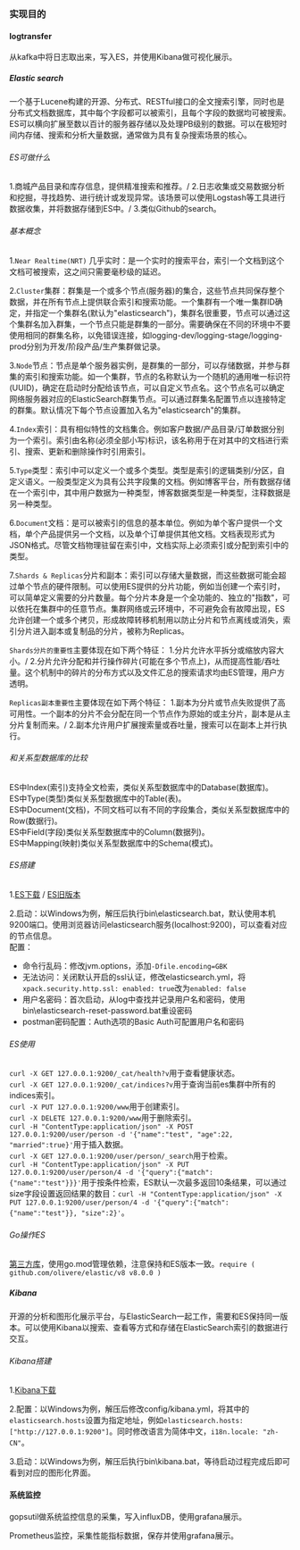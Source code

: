 ### 实现目的
#### logtransfer
从kafka中将日志取出来，写入ES，并使用Kibana做可视化展示。
##### Elastic search
一个基于Lucene构建的开源、分布式、RESTful接口的全文搜索引擎，同时也是分布式文档数据库，其中每个字段都可以被索引，且每个字段的数据均可被搜索。ES可以横向扩展至数以百计的服务器存储以及处理PB级别的数据。可以在极短时间内存储、搜索和分析大量数据，通常做为具有复杂搜索场景的核心。
###### ES可做什么
1.商城产品目录和库存信息，提供精准搜索和推荐。/ 2.日志收集或交易数据分析和挖掘，寻找趋势、进行统计或发现异常。该场景可以使用Logstash等工具进行数据收集，并将数据存储到ES中。/ 3.类似Github的search。
###### 基本概念
1.`Near Realtime(NRT)` 几乎实时：是一个实时的搜索平台，索引一个文档到这个文档可被搜索，这之间只需要毫秒级的延迟。

2.`Cluster`集群：群集是一个或多个节点(服务器)的集合，这些节点共同保存整个数据，并在所有节点上提供联合索引和搜索功能。一个集群有一个唯一集群ID确定，并指定一个集群名(默认为"elasticsearch")，集群名很重要，节点可以通过这个集群名加入群集，一个节点只能是群集的一部分。需要确保在不同的环境中不要使用相同的群集名称，以免错误连接，如logging-dev/logging-stage/logging-prod分别为开发/阶段产品/生产集群做记录。

3.`Node`节点：节点是单个服务器实例，是群集的一部分，可以存储数据，并参与群集的索引和搜索功能。如一个集群，节点的名称默认为一个随机的通用唯一标识符(UUID)，确定在启动时分配给该节点，可以自定义节点名。这个节点名可以确定网络服务器对应的ElasticSearch群集节点。可以通过群集名配置节点以连接特定的群集。默认情况下每个节点设置加入名为"elasticsearch"的集群。

4.`Index`索引：具有相似特性的文档集合。例如客户数据/产品目录/订单数据分别为一个索引。索引由名称(必须全部小写)标识，该名称用于在对其中的文档进行索引、搜索、更新和删除操作时引用索引。

5.`Type`类型：索引中可以定义一个或多个类型。类型是索引的逻辑类别/分区，自定义语义。一般类型定义为具有公共字段集的文档。例如博客平台，所有数据存储在一个索引中，其中用户数据为一种类型，博客数据类型是一种类型，注释数据是另一种类型。

6.`Document`文档：是可以被索引的信息的基本单位。例如为单个客户提供一个文档，单个产品提供另一个文档，以及单个订单提供其他文档。文档表现形式为JSON格式。尽管文档物理驻留在索引中，文档实际上必须索引或分配到索引中的类型。

7.`Shards & Replicas`分片和副本：索引可以存储大量数据，而这些数据可能会超过单个节点的硬件限制。可以使用ES提供的分片功能，例如当创建一个索引时，可以简单定义需要的分片数量。每个分片本身是一个全功能的、独立的"指数"，可以依托在集群中的任意节点。集群网络或云环境中，不可避免会有故障出现，ES允许创建一个或多个拷贝，形成故障转移机制用以防止分片和节点离线或消失，索引分片进入副本或复制品的分片，被称为Replicas。

`Shards分片的重要性`主要体现在如下两个特征：
1.分片允许水平拆分或缩放内容大小。/ 2.分片允许分配和并行操作碎片(可能在多个节点上)，从而提高性能/吞吐量。这个机制中的碎片的分布方式以及文件汇总的搜索请求均由ES管理，用户方透明。

`Replicas副本重要性`主要体现在如下两个特征：
1.副本为分片或节点失败提供了高可用性。一个副本的分片不会分配在同一个节点作为原始的或主分片，副本是从主分片复制而来。/ 2.副本允许用户扩展搜索量或吞吐量，搜索可以在副本上并行执行。

###### 和关系型数据库的比较
ES中Index(索引)支持全文检索，类似关系型数据库中的Database(数据库)。</br>
ES中Type(类型)类似关系型数据库中的Table(表)。</br>
ES中Document(文档)，不同文档可以有不同的字段集合，类似关系型数据库中的Row(数据行)。</br>
ES中Field(字段)类似关系型数据库中的Column(数据列)。</br>
ES中Mapping(映射)类似关系型数据库中的Schema(模式)。

###### ES搭建
1.[ES下载](https://www.elastic.co/cn/downloads/elasticsearch) / [ES旧版本](https://www.elastic.co/cn/downloads/past-releases#elasticsearch)

2.启动：以Windows为例，解压后执行bin\elasticsearch.bat，默认使用本机9200端口。使用浏览器访问elasticsearch服务(localhost:9200)，可以查看对应的节点信息。</br>
配置：</br>
  + 命令行乱码：修改jvm.options，添加`-Dfile.encoding=GBK`
  + 无法访问：关闭默认开启的ssl认证，修改elasticsearch.yml，将`xpack.security.http.ssl: enabled: true`改为`enabled: false`
  + 用户名密码：首次启动，从log中查找并记录用户名和密码，使用bin\elasticsearch-reset-password.bat重设密码
  + postman密码配置：Auth选项的Basic Auth可配置用户名和密码

###### ES使用
`curl -X GET 127.0.0.1:9200/_cat/health?v`用于查看健康状态。</br>
`curl -X GET 127.0.0.1:9200/_cat/indices?v`用于查询当前es集群中所有的indices索引。</br>
`curl -X PUT 127.0.0.1:9200/www`用于创建索引。</br>
`curl -X DELETE 127.0.0.1:9200/www`用于删除索引。</br>
`curl -H "ContentType:application/json" -X POST 127.0.0.1:9200/user/person -d '{"name":"test", "age":22, "married":true}'`用于插入数据。</br>
`curl -X GET 127.0.0.1:9200/user/person/_search`用于检索。</br>
`curl -H "ContentType:application/json" -X PUT 127.0.0.1:9200/user/person/4 -d '{"query":{"match":{"name":"test"}}}'`用于按条件检索，ES默认一次最多返回10条结果，可以通过size字段设置返回结果的数目：`curl -H "ContentType:application/json" -X PUT 127.0.0.1:9200/user/person/4 -d '{"query":{"match":{"name":"test"}}, "size":2}'`。

###### Go操作ES
[第三方库](https://github.com/olivere/elastic)，使用go.mod管理依赖，注意保持和ES版本一致。`require ( github.com/olivere/elastic/v8 v8.0.0 )`

##### Kibana
开源的分析和图形化展示平台，与ElasticSearch一起工作，需要和ES保持同一版本。可以使用Kibana以搜索、查看等方式和存储在ElasticSearch索引的数据进行交互。</br>
###### Kibana搭建
1.[Kibana下载](https://www.elastic.co/cn/downloads/kibana)

2.配置：以Windows为例，解压后修改config/kibana.yml，将其中的`elasticsearch.hosts`设置为指定地址，例如`elasticsearch.hosts: ["http://127.0.0.1:9200"]`。同时修改语言为简体中文，`i18n.locale: "zh-CN"`。

3.启动：以Windows为例，解压后执行bin\kibana.bat，等待启动过程完成后即可看到对应的图形化界面。

#### 系统监控
gopsutil做系统监控信息的采集，写入influxDB，使用grafana展示。

Prometheus监控，采集性能指标数据，保存并使用grafana展示。
